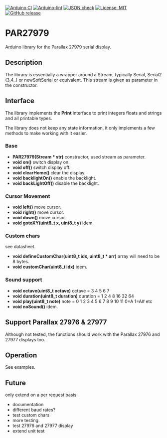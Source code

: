 
[![Arduino CI](https://github.com/RobTillaart/PAR27979/workflows/Arduino%20CI/badge.svg)](https://github.com/marketplace/actions/arduino_ci)
[![Arduino-lint](https://github.com/RobTillaart/PAR27979/actions/workflows/arduino-lint.yml/badge.svg)](https://github.com/RobTillaart/PAR27979/actions/workflows/arduino-lint.yml)
[![JSON check](https://github.com/RobTillaart/PAR27979/actions/workflows/jsoncheck.yml/badge.svg)](https://github.com/RobTillaart/PAR27979/actions/workflows/jsoncheck.yml)
[![License: MIT](https://img.shields.io/badge/license-MIT-green.svg)](https://github.com/RobTillaart/PAR27979/blob/master/LICENSE)
[![GitHub release](https://img.shields.io/github/release/RobTillaart/PAR27979.svg?maxAge=3600)](https://github.com/RobTillaart/PAR27979/releases)


# PAR27979

Arduino library for the Parallax 27979 serial display.


## Description

The library is essentially a wrapper around a Stream, typically Serial, 
Serial2 (3,4..) or newSoftSerial or equivalent.
This stream is given as parameter in the constructor.


## Interface

The library implements the **Print** interface to print integers
floats and strings and all printable types.

The library does not keep any state information, it only implements a few
methods to make working with it easier.


### Base

- **PAR27979(Stream \* str)** constructor, used stream as parameter.
- **void on()** switch display on.
- **void off()** switch display off.
- **void clearHome()** clear the display.
- **void backlightOn()** enable the backlight.
- **void backLightOff()** disable the backlight.


### Cursor Movement

- **void left()** move cursor.
- **void right()** move cursor.
- **void down()** move cursor.
- **void gotoXY(uint8_t x, uint8_t y)** idem.


### Custom chars

see datasheet.

- **void defineCustomChar(uint8_t idx, uint8_t \* arr)** array will need to be 8 bytes.
- **void customChar(uint8_t idx)** idem.


### Sound support

- **void octave(uint8_t octave)**  octave =  3 4 5 6 7
- **void duration(uint8_t duration)** duration = 1 2 4 8 16 32 64
- **void play(uint8_t note)** note = 0 1 2 3 4 5 6 7 8 9 10 11   0=A 1=A# etc
- **void noSound()** idem.


## Support Parallax 27976 & 27977

Although not tested, the functions should work with the
Parallax 27976 and 27977 displays too.


## Operation

See examples.

## Future

only extend on a per request basis

- documentation
- different baud rates?
- test custom chars
- more testing.
- test 27976 and 27977 display 
- extend unit test

